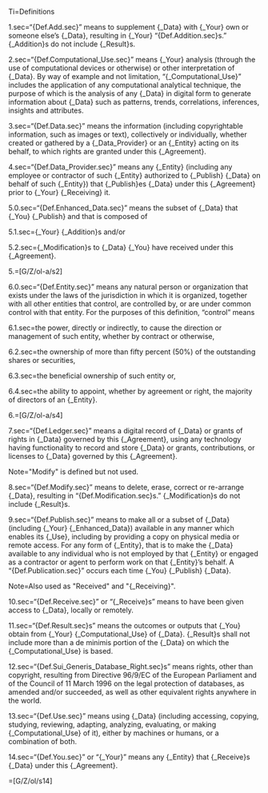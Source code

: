 Ti=Definitions

1.sec=“{Def.Add.sec}” means to supplement {_Data} with {_Your} own or someone else’s {_Data}, resulting in {_Your} “{Def.Addition.sec}s.”  {_Addition}s do not include {_Result}s.

2.sec=“{Def.Computational_Use.sec}” means {_Your} analysis (through the use of computational devices or otherwise) or other interpretation of {_Data}.  By way of example and not limitation, “{_Computational_Use}” includes the application of any computational analytical technique, the purpose of which is the analysis of any {_Data} in digital form to generate information about {_Data} such as patterns, trends, correlations, inferences, insights and attributes.

3.sec=“{Def.Data.sec}” means the information (including copyrightable information, such as images or text), collectively or individually, whether created or gathered by a {_Data_Provider} or an {_Entity} acting on its behalf, to which rights are granted under this {_Agreement}.

4.sec=“{Def.Data_Provider.sec}” means any {_Entity} (including any employee or contractor of such {_Entity} authorized to {_Publish} {_Data} on behalf of such {_Entity}) that {_Publish}es {_Data} under this {_Agreement} prior to {_Your} {_Receiving} it.

5.0.sec=“{Def.Enhanced_Data.sec}” means the subset of {_Data} that {_You} {_Publish} and that is composed of

5.1.sec={_Your} {_Addition}s and/or

5.2.sec={_Modification}s to {_Data} {_You} have received under this {_Agreement}.

5.=[G/Z/ol-a/s2]

6.0.sec=“{Def.Entity.sec}” means any natural person or organization that exists under the laws of the jurisdiction in which it is organized, together with all other entities that control, are controlled by, or are under common control with that entity.  For the purposes of this definition, “control” means

6.1.sec=the power, directly or indirectly, to cause the direction or management of such entity, whether by contract or otherwise,

6.2.sec=the ownership of more than fifty percent (50%) of the outstanding shares or securities,

6.3.sec=the beneficial ownership of such entity or,

6.4.sec=the ability to appoint, whether by agreement or right, the majority of directors of an {_Entity}.

6.=[G/Z/ol-a/s4]

7.sec=“{Def.Ledger.sec}” means a digital record of {_Data} or grants of rights in {_Data} governed by this {_Agreement}, using any technology having functionality to record and store {_Data} or grants, contributions, or licenses to {_Data} governed by this {_Agreement}.

Note="Modify" is defined but not used.

8.sec=“{Def.Modify.sec}” means to delete, erase, correct or re-arrange {_Data}, resulting in “{Def.Modification.sec}s.”  {_Modification}s do not include {_Result}s.

9.sec=“{Def.Publish.sec}” means to make all or a subset of {_Data} (including {_Your} {_Enhanced_Data}) available in any manner which enables its {_Use}, including by providing a copy on physical media or remote access.  For any form of {_Entity}, that is to make the {_Data} available to any individual who is not employed by that {_Entity} or engaged as a contractor or agent to perform work on that {_Entity}’s behalf.  A “{Def.Publication.sec}” occurs each time {_You} {_Publish} {_Data}.

Note=Also used as "Received" and "{_Receiving}".

10.sec=“{Def.Receive.sec}” or “{_Receive}s” means to have been given access to {_Data}, locally or remotely.

11.sec=“{Def.Result.sec}s” means the outcomes or outputs that {_You} obtain from {_Your} {_Computational_Use} of {_Data}.  {_Result}s shall not include more than a de minimis portion of the {_Data} on which the {_Computational_Use} is based.

12.sec=“{Def.Sui_Generis_Database_Right.sec}s” means rights, other than copyright, resulting from Directive 96/9/EC of the European Parliament and of the Council of 11 March 1996 on the legal protection of databases, as amended and/or succeeded, as well as other equivalent rights anywhere in the world.

13.sec=“{Def.Use.sec}” means using {_Data} (including accessing, copying, studying, reviewing, adapting, analyzing, evaluating, or making {_Computational_Use} of it), either by machines or humans, or a combination of both.

14.sec=“{Def.You.sec}” or “{_Your}” means any {_Entity} that {_Receive}s {_Data} under this {_Agreement}.

=[G/Z/ol/s14]
